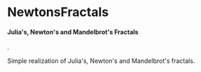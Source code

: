 # NewtonsFractals
<h4>Julia's, Newton's and Mandelbrot's Fractals</h4>. <p>Simple realization of Julia's, Newton's and Mandelbrot's fractals.</p>
